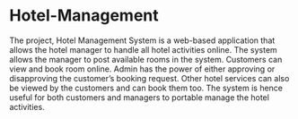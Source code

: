 # Hotel-Management
The project, Hotel Management System is a web-based application that allows the hotel manager to handle all hotel activities online. The system allows the manager to post available rooms in the system. Customers can view and book room online. Admin has the power of either approving or disapproving the customer’s booking request. Other hotel services can also be viewed by the customers and can book them too. The system is hence useful for both customers and managers to portable manage the hotel activities.
